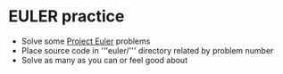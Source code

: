 # EULER practice

* Solve some [Project Euler](https://projecteuler.net/) problems
* Place source code in '''euler/''' directory related by problem number
* Solve as many as you can or feel good about
